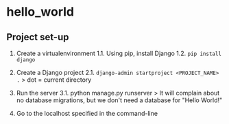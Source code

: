 # hello_world

## Project set-up
1. Create a virtualenvironment
    1.1. Using pip, install Django
    1.2. ```pip install django ```

2. Create a Django project
    2.1. ``` django-admin startproject <PROJECT_NAME> . ``` > dot = current directory
  
3. Run the server
    3.1. python manage.py runserver > It will complain about no database migrations, but we don't need a database for "Hello World!"

4. Go to the localhost specified in the command-line
